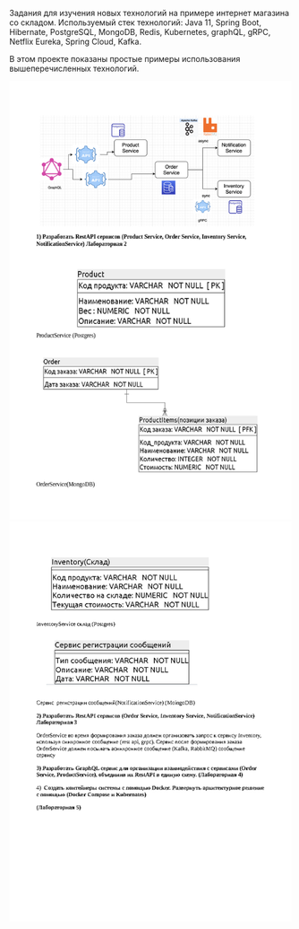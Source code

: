 Задания для изучения новых технологий на примере интернет магазина со складом.
Используемый стек технологий: Java 11, Spring Boot, Hibernate, PostgreSQL, MongoDB, Redis, Kubernetes, graphQL, gRPC, Netflix Eureka, Spring Cloud, Kafka.

В этом проекте показаны простые примеры использования вышеперечисленных технологий.

<img src="1.png">
<img src="2.png">
